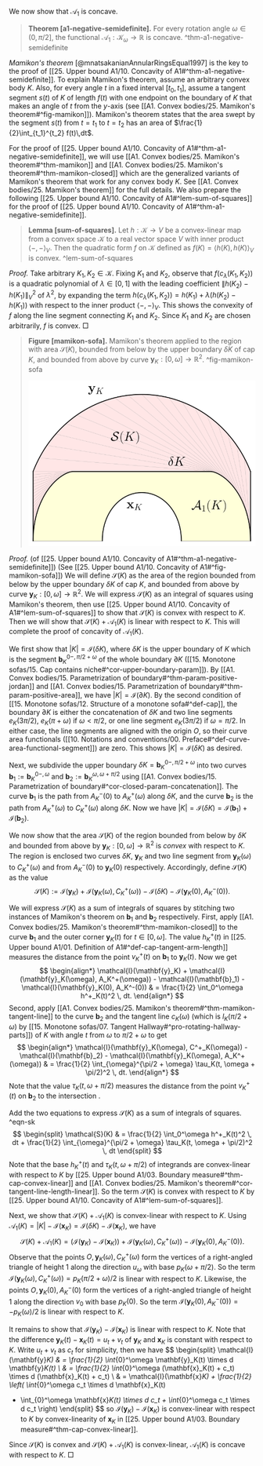 We now show that $\mathcal{A}_1$ is concave.

> __Theorem [a1-negative-semidefinite].__ For every rotation angle $\omega \in (0, \pi/2]$, the functional $\mathcal{A}_1 : \mathcal{K}_\omega \to \mathbb{R}$ is concave. ^thm-a1-negative-semidefinite

_Mamikon's theorem_ [@mnatsakanianAnnularRingsEqual1997] is the key to the proof of [[25. Upper bound A1/10. Concavity of A1#^thm-a1-negative-semidefinite]]. To explain Mamikon's theorem, assume an arbitrary convex body $K$. Also, for every angle $t$ in a fixed interval $[t_0, t_1]$, assume a tangent segment $s(t)$ of $K$ of length $f(t)$ with one endpoint on the boundary of $K$ that makes an angle of $t$ from the $y$-axis (see [[A1. Convex bodies/25. Mamikon's theorem#^fig-mamikon]]). Mamikon's theorem states that the area swept by the segment $s(t)$ from $t=t_1$ to $t=t_2$ has an area of $\frac{1}{2}\int_{t_1}^{t_2} f(t)\,dt$.

For the proof of [[25. Upper bound A1/10. Concavity of A1#^thm-a1-negative-semidefinite]], we will use [[A1. Convex bodies/25. Mamikon's theorem#^thm-mamikon]] and [[A1. Convex bodies/25. Mamikon's theorem#^thm-mamikon-closed]] which are the generalized variants of Mamikon's theorem that work for any convex body $K$. See [[A1. Convex bodies/25. Mamikon's theorem]] for the full details. We also prepare the following [[25. Upper bound A1/10. Concavity of A1#^lem-sum-of-squares]] for the proof of [[25. Upper bound A1/10. Concavity of A1#^thm-a1-negative-semidefinite]].

> __Lemma [sum-of-squares].__ Let $h : \mathcal{K} \to V$ be a convex-linear map from a convex space $\mathcal{K}$ to a real vector space $V$ with inner product $\left< -, - \right>_V$. Then the quadratic form $f$ on $\mathcal{K}$ defined as $f(K) = \left< h(K), h(K) \right>_V$ is convex. ^lem-sum-of-squares

_Proof._ Take arbitrary $K_1, K_2 \in \mathcal{K}$. Fixing $K_1$ and $K_2$, observe that $f(c_\lambda(K_1, K_2))$ is a quadratic polynomial of $\lambda \in [0, 1]$ with the leading coefficient $\left\lVert h(K_2) - h(K_1) \right\rVert_V^2$ of $\lambda^2$, by expanding the term $h(c_\lambda(K_1, K_2)) = h(K_1) + \lambda (h(K_2) - h(K_1))$ with respect to the inner product $\left< -, - \right>_V$. This shows the convexity of $f$ along the line segment connecting $K_1$ and $K_2$. Since $K_1$ and $K_2$ are chosen arbitrarily, $f$ is convex. □

> __Figure [mamikon-sofa].__ Mamikon's theorem applied to the region with area $\mathcal{S}(K)$, bounded from below by the upper boundary $\delta K$ of cap $K$, and bounded from above by curve $\mathbf{y}_K : [0, \omega] \to \mathbb{R}^2$. ^fig-mamikon-sofa
> 
> ![50%](images/mamikon-sofa.svg)

_Proof._ (of [[25. Upper bound A1/10. Concavity of A1#^thm-a1-negative-semidefinite]]) (See [[25. Upper bound A1/10. Concavity of A1#^fig-mamikon-sofa]]) We will define $\mathcal{S}(K)$ as the area of the region bounded from below by the upper boundary $\delta K$ of cap $K$, and bounded from above by curve $\mathbf{y}_K : [0, \omega] \to \mathbb{R}^2$. We will express $\mathcal{S}(K)$ as an integral of squares using Mamikon's theorem, then use [[25. Upper bound A1/10. Concavity of A1#^lem-sum-of-squares]] to show that $\mathcal{S}(K)$ is convex with respect to $K$. Then we will show that $\mathcal{S}(K) + \mathcal{A}_1(K)$ is linear with respect to $K$. This will complete the proof of concavity of $\mathcal{A}_1(K)$.

We first show that $|K| = \mathcal{I}(\delta K)$, where $\delta K$ is the upper boundary of $K$ which is the segment $\mathbf{b}_K^{0-, \pi/2 + \omega}$ of the whole boundary $\partial K$ ([[15. Monotone sofas/15. Cap contains niche#^cor-upper-boundary-param]]). By [[A1. Convex bodies/15. Parametrization of boundary#^thm-param-positive-jordan]] and [[A1. Convex bodies/15. Parametrization of boundary#^thm-param-positive-area]], we have $|K| = \mathcal{I}(\partial K)$. By the second condition of [[15. Monotone sofas/12. Structure of a monotone sofa#^def-cap]], the boundary $\partial K$ is either the concatenation of $\delta K$ and two line segments $e_K(3\pi/2)$, $e_K(\pi + \omega)$ if $\omega < \pi/2$, or one line segment $e_K(3\pi/2)$ if $\omega = \pi/2$. In either case, the line segments are aligned with the origin $O$, so their curve area functionals ([[10. Notations and conventions/00. Preface#^def-curve-area-functional-segment]]) are zero. This shows $|K| = \mathcal{I}(\delta K)$ as desired.

Next, we subdivide the upper boundary $\delta K = \mathbf{b}_K^{0-, \pi/2+\omega}$ into two curves $\mathbf{b}_1 := \mathbf{b}_K^{0-, \omega}$ and $\mathbf{b}_2 := \mathbf{b}_K^{\omega, \omega + \pi/2}$ using [[A1. Convex bodies/15. Parametrization of boundary#^cor-closed-param-concatenation]]. The curve $\mathbf{b}_1$ is the path from $A_K^-(0)$ to $A_K^+(\omega)$ along $\delta K$, and the curve $\mathbf{b}_2$ is the path from $A_K^+(\omega)$ to $C_K^+(\omega)$ along $\delta K$. Now we have $|K| = \mathcal{I}(\delta K) = \mathcal{I}(\mathbf{b}_1) + \mathcal{I}(\mathbf{b}_2)$.

We now show that the area $\mathcal{S}(K)$ of the region bounded from below by $\delta K$ and bounded from above by $\mathbf{y}_K : [0, \omega] \to \mathbb{R}^2$ is _convex_ with respect to $K$. The region is enclosed two curves $\delta K$, $\mathbf{y}_K$ and two line segment from $\mathbf{y}_K(\omega)$ to $C_K^+(\omega)$ and from $A_K^-(0)$ to $\mathbf{y}_K(0)$ respectively. Accordingly, define $\mathcal{S}(K)$ as the value
$$
\mathcal{S}(K) := \mathcal{I}(\mathbf{y}_K) + \mathcal{I}(\mathbf{y}_K(\omega), C_K^+(\omega)) - \mathcal{I}(\delta K) - \mathcal{I}(\mathbf{y}_K(0), A_K^-(0)).
$$

We will express $\mathcal{S}(K)$ as a sum of integrals of squares by stitching two instances of Mamikon's theorem on $\mathbf{b}_1$ and $\mathbf{b}_2$ respectively. First, apply [[A1. Convex bodies/25. Mamikon's theorem#^thm-mamikon-closed]] to the curve $\mathbf{b}_1$ and the outer corner $\mathbf{y}_K(t)$ for $t \in [0, \omega]$. The value $h_K^+(t)$ in [[25. Upper bound A1/01. Definition of A1#^def-cap-tangent-arm-length]] measures the distance from the point $v_K^+(t)$ on $\mathbf{b}_1$ to $\mathbf{y}_K(t)$. Now we get
$$
\begin{align*}
\mathcal{I}(\mathbf{y}_K) + \mathcal{I}(\mathbf{y}_K(\omega), A_K^+(\omega)) - \mathcal{I}(\mathbf{b}_1) - \mathcal{I}(\mathbf{y}_K(0), A_K^-(0)) & = \frac{1}{2} \int_0^\omega h^+_K(t)^2 \, dt.
\end{align*}
$$
Second, apply [[A1. Convex bodies/25. Mamikon's theorem#^thm-mamikon-tangent-line]] to the curve $\mathbf{b}_2$ and the tangent line $c_K(\omega)$ (which is $l_K(\pi/2 + \omega)$ by [[15. Monotone sofas/07. Tangent Hallway#^pro-rotating-hallway-parts]]) of $K$ with angle $t$ from $\omega$ to $\pi/2 + \omega$ to get
$$
\begin{align*}
\mathcal{I}(\mathbf{y}_K(\omega), C^+_K(\omega)) -
\mathcal{I}(\mathbf{b}_2) - 
\mathcal{I}(\mathbf{y}_K(\omega), A_K^+(\omega))
& = \frac{1}{2} \int_{\omega}^{\pi/2 + \omega} \tau_K(t, \omega + \pi/2)^2 \, dt.
\end{align*}
$$
Note that the value $\tau_K(t, \omega + \pi/2)$ measures the distance from the point $v_K^+(t)$ on $\mathbf{b}_2$ to the intersection .

Add the two equations to express $\mathcal{S}(K)$ as a sum of integrals of squares. ^eqn-sk
$$
\begin{split}
\mathcal{S}(K) & = \frac{1}{2} \int_0^\omega h^+_K(t)^2 \, dt +  \frac{1}{2} \int_{\omega}^{\pi/2 + \omega} \tau_K(t, \omega + \pi/2)^2 \, dt
\end{split}
$$
Note that the base $h_K^+(t)$ and $\tau_K(t, \omega + \pi/2)$ of integrands are convex-linear with respect to $K$ by [[25. Upper bound A1/03. Boundary measure#^thm-cap-convex-linear]] and [[A1. Convex bodies/25. Mamikon's theorem#^cor-tangent-line-length-linear]]. So the term $\mathcal{S}(K)$ is convex with respect to $K$ by [[25. Upper bound A1/10. Concavity of A1#^lem-sum-of-squares]].

Next, we show that $\mathcal{S}(K) + \mathcal{A}_1(K)$ is convex-linear with respect to $K$. Using $\mathcal{A}_1(K) = |K| - \mathcal{I}(\mathbf{x}_K) = \mathcal{I}(\delta K) - \mathcal{I}(\mathbf{x}_K)$, we have
$$
\mathcal{S}(K) + \mathcal{A}_1(K) = \left( \mathcal{I}(\mathbf{y}_K) - \mathcal{I}(\mathbf{x}_K) \right) + \mathcal{I}(\mathbf{y}_K(\omega), C_K^+(\omega)) - \mathcal{I}(\mathbf{y}_K(0), A_K^-(0)).
$$
Observe that the points $O, \mathbf{y}_K(\omega), C_K^+(\omega)$ form the vertices of a right-angled triangle of height 1 along the direction $u_\omega$ with base $p_K(\omega + \pi/2)$. So the term $\mathcal{I}(\mathbf{y}_K(\omega), C_K^+(\omega)) = p_K(\pi/2 + \omega) / 2$ is linear with respect to $K$. Likewise, the points $O, \mathbf{y}_K(0), A_K^-(0)$ form the vertices of a right-angled triangle of height 1 along the direction $v_0$ with base $p_K(0)$. So the term $\mathcal{I}(\mathbf{y}_K(0), A_K^-(0)) = -p_K(\omega)/2$ is linear with respect to $K$.

It remains to show that $\mathcal{I}(\mathbf{y}_K) - \mathcal{I}(\mathbf{x}_K)$ is linear with respect to $K$. Note that the difference $\mathbf{y}_K(t) - \mathbf{x}_K(t) = u_t + v_t$ of $\mathbf{y}_K$ and $\mathbf{x}_K$ is constant with respect to $K$. Write $u_t + v_t$ as $c_t$ for simplicity, then we have
$$
\begin{split}
\mathcal{I}(\mathbf{y}_K) & = \frac{1}{2} \int_{0}^\omega \mathbf{y}_K(t) \times d \mathbf{y}_K(t) \\
& = \frac{1}{2} \int_{0}^\omega (\mathbf{x}_K(t) + c_t) \times d (\mathbf{x}_K(t) + c_t)  \\
& = \mathcal{I}(\mathbf{x}_K) + \frac{1}{2} \left( \int_{0}^\omega c_t \times d \mathbf{x}_K(t) 
+ \int_{0}^\omega \mathbf{x}_K(t) \times d c_t + \int_{0}^\omega c_t \times d c_t \right) 
\end{split}
$$
so $\mathcal{I}(\mathbf{y}_K) - \mathcal{I}(\mathbf{x}_K)$ is convex-linear with respect to $K$ by convex-linearity of $\mathbf{x}_K$ in [[25. Upper bound A1/03. Boundary measure#^thm-cap-convex-linear]].

Since $\mathcal{S}(K)$ is convex and $\mathcal{S}(K) + \mathcal{A}_1(K)$ is convex-linear, $\mathcal{A}_1(K)$ is concave with respect to $K$. □